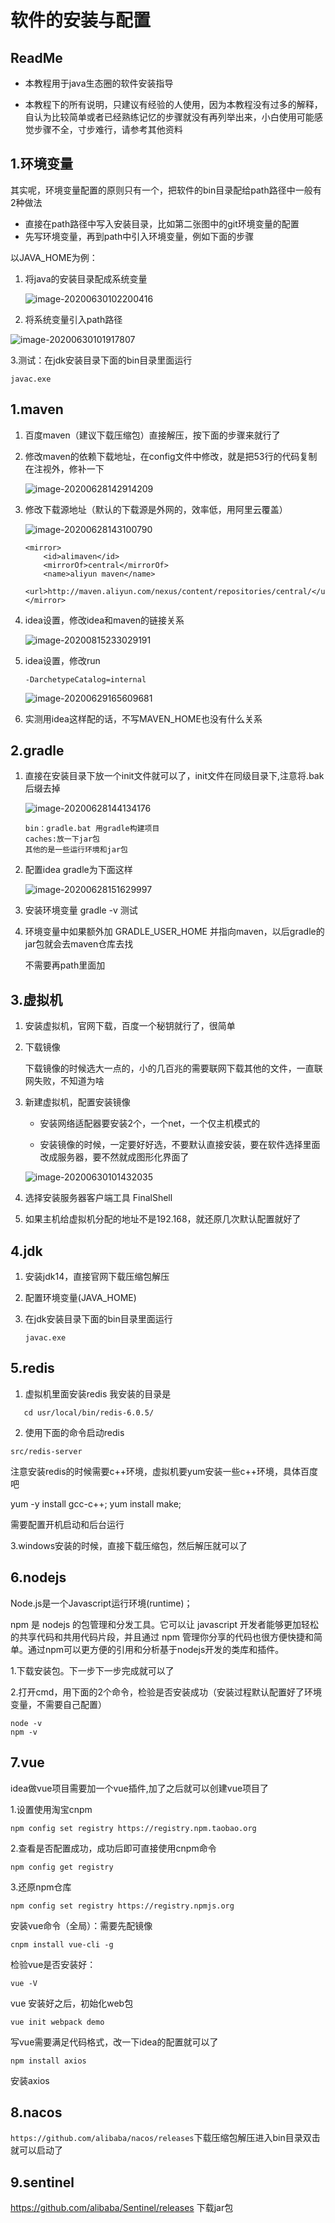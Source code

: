 # 软件的安装与配置

## ReadMe

- 本教程用于java生态圈的软件安装指导

- 本教程下的所有说明，只建议有经验的人使用，因为本教程没有过多的解释，自认为比较简单或者已经熟练记忆的步骤就没有再列举出来，小白使用可能感觉步骤不全，寸步难行，请参考其他资料

  

## 1.环境变量

其实呢，环境变量配置的原则只有一个，把软件的bin目录配给path路径中一般有2种做法

- 直接在path路径中写入安装目录，比如第二张图中的git环境变量的配置
- 先写环境变量，再到path中引入环境变量，例如下面的步骤

以JAVA_HOME为例：

1. 将java的安装目录配成系统变量

   ![image-20200630102200416](C:\Users\Administrator\AppData\Roaming\Typora\typora-user-images\image-20200630102200416.png)

2. 将系统变量引入path路径

![image-20200630101917807](C:\Users\Administrator\AppData\Roaming\Typora\typora-user-images\image-20200630101917807.png)

3.测试：在jdk安装目录下面的bin目录里面运行

```
javac.exe
```

## 1.maven

1. 百度maven（建议下载压缩包）直接解压，按下面的步骤来就行了

2. 修改maven的依赖下载地址，在config文件中修改，就是把53行的代码复制在注视外，修补一下

   ![image-20200628142914209](C:\Users\Administrator\AppData\Roaming\Typora\typora-user-images\image-20200628142914209.png)

3. 修改下载源地址（默认的下载源是外网的，效率低，用阿里云覆盖）

   ![image-20200628143100790](C:\Users\Administrator\AppData\Roaming\Typora\typora-user-images\image-20200628143100790.png)

   ```
   <mirror>
       <id>alimaven</id>
       <mirrorOf>central</mirrorOf>
       <name>aliyun maven</name>
       <url>http://maven.aliyun.com/nexus/content/repositories/central/</url>
   </mirror>
   ```

5. idea设置，修改idea和maven的链接关系

   ![image-20200815233029191](C:\Users\Administrator\AppData\Roaming\Typora\typora-user-images\image-20200815233029191.png)

5. idea设置，修改run

   ```
   -DarchetypeCatalog=internal
   ```

   ![image-20200629165609681](C:\Users\Administrator\AppData\Roaming\Typora\typora-user-images\image-20200629165609681.png)

6. 实测用idea这样配的话，不写MAVEN_HOME也没有什么关系

## 2.gradle

1. 直接在安装目录下放一个init文件就可以了，init文件在同级目录下,注意将.bak后缀去掉

   ![image-20200628144134176](C:\Users\Administrator\AppData\Roaming\Typora\typora-user-images\image-20200628144134176.png)

   ```
   bin：gradle.bat 用gradle构建项目
   caches:放一下jar包
   其他的是一些运行环境和jar包
   ```

   

2. 配置idea gradle为下面这样

   ![image-20200628151629997](C:\Users\Administrator\AppData\Roaming\Typora\typora-user-images\image-20200628151629997.png)

3. 安装环境变量 gradle -v 测试

4. 环境变量中如果额外加 GRADLE_USER_HOME 并指向maven，以后gradle的jar包就会去maven仓库去找

   不需要再path里面加

## 3.虚拟机

1. 安装虚拟机，官网下载，百度一个秘钥就行了，很简单

2. 下载镜像

   下载镜像的时候选大一点的，小的几百兆的需要联网下载其他的文件，一直联网失败，不知道为啥

3. 新建虚拟机，配置安装镜像

   - 安装网络适配器要安装2个，一个net，一个仅主机模式的

   - 安装镜像的时候，一定要好好选，不要默认直接安装，要在软件选择里面改成服务器，要不然就成图形化界面了

   ![image-20200630101432035](C:\Users\Administrator\AppData\Roaming\Typora\typora-user-images\image-20200630101432035.png)

4. 选择安装服务器客户端工具 FinalShell

5. 如果主机给虚拟机分配的地址不是192.168，就还原几次默认配置就好了

## 4.jdk

1. 安装jdk14，直接官网下载压缩包解压

2. 配置环境变量(JAVA_HOME)

3. 在jdk安装目录下面的bin目录里面运行

   ```
   javac.exe
   ```

## 5.redis

1. 虚拟机里面安装redis 我安装的目录是
```
   cd usr/local/bin/redis-6.0.5/
```

2. 使用下面的命令启动redis

```
src/redis-server
```

注意安装redis的时候需要c++环境，虚拟机要yum安装一些c++环境，具体百度吧

yum -y install gcc-c++; yum install make;

需要配置开机启动和后台运行

3.windows安装的时候，直接下载压缩包，然后解压就可以了

## 6.nodejs

Node.js是一个Javascript运行环境(runtime)；

npm 是 nodejs 的包管理和分发工具。它可以让 javascript 开发者能够更加轻松的共享代码和共用代码片段，并且通过 npm 管理你分享的代码也很方便快捷和简单。通过npm可以更方便的引用和分析基于nodejs开发的类库和插件。

1.下载安装包。下一步下一步完成就可以了

2.打开cmd，用下面的2个命令，检验是否安装成功（安装过程默认配置好了环境变量，不需要自己配置）

```
node -v
npm -v
```

## 7.vue

idea做vue项目需要加一个vue插件,加了之后就可以创建vue项目了

1.设置使用淘宝cnpm

```
npm config set registry https://registry.npm.taobao.org
```
2.查看是否配置成功，成功后即可直接使用cnpm命令
```
npm config get registry
```
3.还原npm仓库
```
npm config set registry https://registry.npmjs.org
```


安装vue命令（全局）：需要先配镜像
```
cnpm install vue-cli -g
```
检验vue是否安装好：
```
vue -V
```
vue 安装好之后，初始化web包
```
vue init webpack demo
```
写vue需要满足代码格式，改一下idea的配置就可以了
```
npm install axios
```
安装axios

## 8.nacos

`https://github.com/alibaba/nacos/releases`下载压缩包解压进入bin目录双击就可以启动了

## 9.sentinel

https://github.com/alibaba/Sentinel/releases 下载jar包



